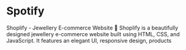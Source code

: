 # Spotify
Shoplify - Jewellery E-commerce Website 💎 Shoplify is a beautifully designed jewellery e-commerce website built using HTML, CSS, and JavaScript. It features an elegant UI, responsive design, products
